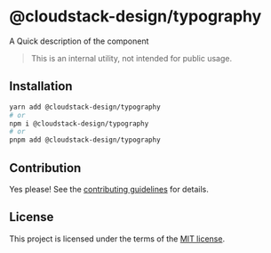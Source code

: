 # @cloudstack-design/typography

A Quick description of the component

> This is an internal utility, not intended for public usage.

## Installation

```sh
yarn add @cloudstack-design/typography
# or
npm i @cloudstack-design/typography
# or
pnpm add @cloudstack-design/typography
```

## Contribution

Yes please! See the
[contributing guidelines](https://github.com/cloudstack-tech/cloudstack-design/blob/master/CONTRIBUTING.md)
for details.

## License

This project is licensed under the terms of the
[MIT license](https://github.com/cloudstack-tech/cloudstack-design/blob/master/LICENSE).